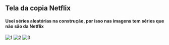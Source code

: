 ## Tela da copia Netflix  
#### Usei séries aleatórias na construção, por isso nas imagens tem séries que não são da Netflix  

![1](https://user-images.githubusercontent.com/56879793/104795974-49810a00-5791-11eb-93c3-671050eead73.PNG)
![2](https://user-images.githubusercontent.com/56879793/104795978-4c7bfa80-5791-11eb-8b25-9f7e89c05fcc.PNG)
![3](https://user-images.githubusercontent.com/56879793/104795980-51d94500-5791-11eb-9071-908f3c66fd07.PNG)
